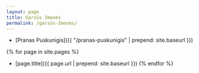 ```yaml
---
layout: page
title: Garsūs žmonės
permalink: /garsūs-žmonės/
---
```


* [Pranas Puskunigis]({{ "/pranas-puskunigis" | prepend: site.baseurl }})

{% for page in site.pages %}
* [page.title]({{ page.url | prepend: site.baseurl }})
{% endfor %}
    
    
  